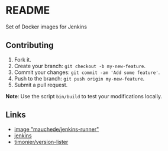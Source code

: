 # README

Set of Docker images for Jenkins

## Contributing

1. Fork it.
2. Create your branch: `git checkout -b my-new-feature`.
3. Commit your changes: `git commit -am 'Add some feature'`.
4. Push to the branch: `git push origin my-new-feature`.
5. Submit a pull request.

__Note__: Use the script `bin/build` to test your modifications locally.

## Links

* [image "mauchede/jenkins-runner"](https://hub.docker.com/r/mauchede/jenkins-runner/)
* [jenkins](https://jenkins.io/)
* [timonier/version-lister](https://github.com/timonier/version-lister)
